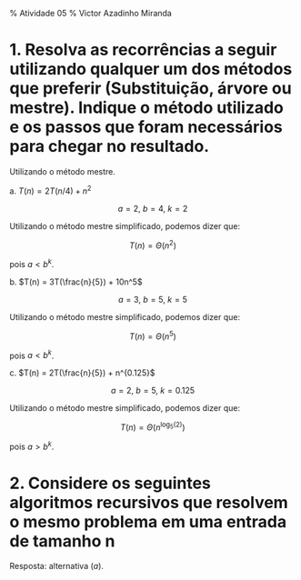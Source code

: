 % Atividade 05
% Victor Azadinho Miranda

# 1. Resolva as recorrências a seguir utilizando qualquer um dos métodos que preferir (Substituição, árvore ou mestre). Indique o método utilizado e os passos que foram necessários para chegar no resultado.

Utilizando o método mestre.

a. $T(n) = 2T(n/4)+n^2$

$$
a = 2,\ b = 4,\ k = 2
$$

Utilizando o método mestre simplificado, podemos dizer que:

$$
T(n) = \Theta(n^2)
$$

pois $a < b^k$.

b. $T(n) = 3T(\frac{n}{5}) + 10n^5$

$$
a = 3,\ b = 5,\ k = 5
$$

Utilizando o método mestre simplificado, podemos dizer que:

$$
T(n) = \Theta(n^5)
$$

pois $a < b^k$.

c. $T(n) = 2T(\frac{n}{5}) + n^{0.125}$

$$
a = 2,\ b = 5,\ k = 0.125
$$

Utilizando o método mestre simplificado, podemos dizer que:

$$
T(n) = \Theta(n^{\log_{5}(2)})
$$

pois $a > b^k$.

# 2. Considere os seguintes algoritmos recursivos que resolvem o mesmo problema em uma entrada de tamanho n

Resposta: alternativa $(a)$.